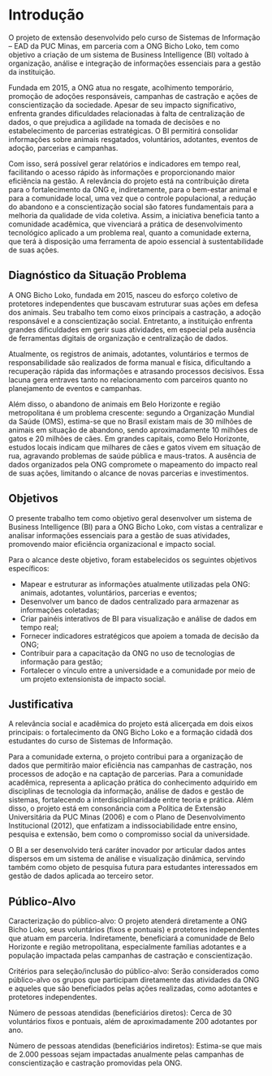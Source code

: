 # Introdução

O projeto de extensão desenvolvido pelo curso de Sistemas de Informação – EAD da PUC Minas, em parceria com a ONG Bicho Loko, tem como objetivo a criação de um sistema de Business Intelligence (BI) voltado à organização, análise e integração de informações essenciais para a gestão da instituição.

Fundada em 2015, a ONG atua no resgate, acolhimento temporário, promoção de adoções responsáveis, campanhas de castração e ações de conscientização da sociedade. Apesar de seu impacto significativo, enfrenta grandes dificuldades relacionadas à falta de centralização de dados, o que prejudica a agilidade na tomada de decisões e no estabelecimento de parcerias estratégicas. O BI permitirá consolidar informações sobre animais resgatados, voluntários, adotantes, eventos de adoção, parcerias e campanhas.

Com isso, será possível gerar relatórios e indicadores em tempo real, facilitando o acesso rápido às informações e proporcionando maior eficiência na gestão. A relevância do projeto está na contribuição direta para o fortalecimento da ONG e, indiretamente, para o bem-estar animal e para a comunidade local, uma vez que o controle populacional, a redução do abandono e a conscientização social são fatores fundamentais para a melhoria da qualidade de vida coletiva. Assim, a iniciativa beneficia tanto a comunidade acadêmica, que vivenciará a prática de desenvolvimento tecnológico aplicado a um problema real, quanto a comunidade externa, que terá à disposição uma ferramenta de apoio essencial à sustentabilidade de suas ações.

## Diagnóstico da Situação Problema

A ONG Bicho Loko, fundada em 2015, nasceu do esforço coletivo de protetores independentes que buscavam estruturar suas ações em defesa dos animais. Seu trabalho tem como eixos principais a castração, a adoção responsável e a conscientização social. Entretanto, a instituição enfrenta grandes dificuldades em gerir suas atividades, em especial pela ausência de ferramentas digitais de organização e centralização de dados.

Atualmente, os registros de animais, adotantes, voluntários e termos de responsabilidade são realizados de forma manual e física, dificultando a recuperação rápida das informações e atrasando processos decisivos. Essa lacuna gera entraves tanto no relacionamento com parceiros quanto no planejamento de eventos e campanhas.

Além disso, o abandono de animais em Belo Horizonte e região metropolitana é um problema crescente: segundo a Organização Mundial da Saúde (OMS), estima-se que no Brasil existam mais de 30 milhões de animais em situação de abandono, sendo aproximadamente 10 milhões de gatos e 20 milhões de cães. Em grandes capitais, como Belo Horizonte, estudos locais indicam que milhares de cães e gatos vivem em situação de rua, agravando problemas de saúde pública e maus-tratos. A ausência de dados organizados pela ONG compromete o mapeamento do impacto real de suas ações, limitando o alcance de novas parcerias e investimentos.

## Objetivos

O presente trabalho tem como objetivo geral desenvolver um sistema de Business Intelligence (BI) para a ONG Bicho Loko, com vistas a centralizar e analisar informações essenciais para a gestão de suas atividades, promovendo maior eficiência organizacional e impacto social.

Para o alcance deste objetivo, foram estabelecidos os seguintes objetivos específicos:

- Mapear e estruturar as informações atualmente utilizadas pela ONG: animais, adotantes, voluntários, parcerias e eventos;
- Desenvolver um banco de dados centralizado para armazenar as informações coletadas;
- Criar painéis interativos de BI para visualização e análise de dados em tempo real;
- Fornecer indicadores estratégicos que apoiem a tomada de decisão da ONG;
- Contribuir para a capacitação da ONG no uso de tecnologias de informação para gestão;
- Fortalecer o vínculo entre a universidade e a comunidade por meio de um projeto extensionista de impacto social.

## Justificativa

A relevância social e acadêmica do projeto está alicerçada em dois eixos principais: o fortalecimento da ONG Bicho Loko e a formação cidadã dos estudantes do curso de Sistemas de Informação.

Para a comunidade externa, o projeto contribui para a organização de dados que permitirão maior eficiência nas campanhas de castração, nos processos de adoção e na captação de parcerias. Para a comunidade acadêmica, representa a aplicação prática do conhecimento adquirido em disciplinas de tecnologia da informação, análise de dados e gestão de sistemas, fortalecendo a interdisciplinaridade entre teoria e prática. Além disso, o projeto está em consonância com a Política de Extensão Universitária da PUC Minas (2006) e com o Plano de Desenvolvimento Institucional (2012), que enfatizam a indissociabilidade entre ensino, pesquisa e extensão, bem como o compromisso social da universidade.

O BI a ser desenvolvido terá caráter inovador por articular dados antes dispersos em um sistema de análise e visualização dinâmica, servindo também como objeto de pesquisa futura para estudantes interessados em gestão de dados aplicada ao terceiro setor.

## Público-Alvo

Caracterização do público-alvo: O projeto atenderá diretamente a ONG Bicho Loko, seus voluntários (fixos e pontuais) e protetores independentes que atuam em parceria. Indiretamente, beneficiará a comunidade de Belo Horizonte e região metropolitana, especialmente famílias adotantes e a população impactada pelas campanhas de castração e conscientização.

Critérios para seleção/inclusão do público-alvo: Serão considerados como público-alvo os grupos que participam diretamente das atividades da ONG e aqueles que são beneficiados pelas ações realizadas, como adotantes e protetores independentes.

Número de pessoas atendidas (beneficiários diretos): Cerca de 30 voluntários fixos e pontuais, além de aproximadamente 200 adotantes por ano.

Número de pessoas atendidas (beneficiários indiretos): Estima-se que mais de 2.000 pessoas sejam impactadas anualmente pelas campanhas de conscientização e castração promovidas pela ONG.
